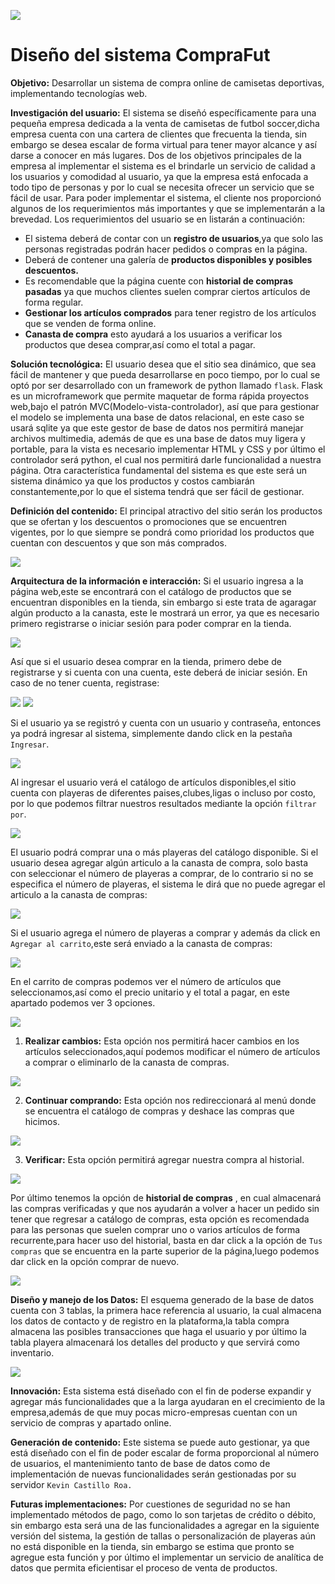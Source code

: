 ![](https://github.com/Kevincastillo98/Proyecto-Web/blob/master/ImagenesRepo/Logo2.png)

# Diseño del sistema CompraFut 

**Objetivo:** Desarrollar un sistema de compra online de camisetas deportivas, implementando
tecnologías web.

**Investigación del usuario:** El sistema se diseñó específicamente para una pequeña empresa dedicada a
la venta de camisetas de futbol soccer,dicha empresa cuenta con una cartera de clientes que frecuenta la
tienda, sin embargo se desea escalar de forma virtual para tener mayor alcance y así darse a conocer en
más lugares.
Dos de los objetivos principales de la empresa al implementar el sistema es el brindarle un servicio de
calidad a los usuarios y comodidad al usuario, ya que la empresa está enfocada a todo tipo de personas
y por lo cual se necesita ofrecer un servicio que se fácil de usar.
Para poder implementar el sistema, el cliente nos proporcionó algunos de los requerimientos más
importantes y que se implementarán a la brevedad.
Los requerimientos del usuario se en listarán a continuación:

- El sistema deberá de contar con un **registro de usuarios**,ya que solo las personas registradas podrán
hacer pedidos o compras en la página.
- Deberá de contener una galería de **productos disponibles y posibles descuentos.**
- Es recomendable que la página cuente con **historial de compras pasadas** ya que muchos clientes
suelen comprar ciertos artículos de forma regular.
- **Gestionar los artículos comprados** para tener registro de los artículos que se venden de forma
online.
- **Canasta de compra** esto ayudará a los usuarios a verificar los productos que desea comprar,así como
el total a pagar.

**Solución tecnológica:** El usuario desea que el sitio sea dinámico, que sea fácil de mantener y que
pueda desarrollarse en poco tiempo, por lo cual se optó por ser desarrollado con un framework de
python llamado `flask`.
Flask es un microframework que permite maquetar de forma rápida proyectos web,bajo el patrón
MVC(Modelo-vista-controlador), así que para gestionar el modelo se implementa una base de datos
relacional, en este caso se usará sqlite ya que este gestor de base de datos nos permitirá manejar
archivos multimedia, además de que es una base de datos muy ligera y portable, para la vista es
necesario implementar HTML y CSS y por último el controlador será python, el cual nos permitirá
darle funcionalidad a nuestra página. Otra característica fundamental del sistema es que este será un
sistema dinámico ya que los productos y costos cambiarán constantemente,por lo que el sistema tendrá
que ser fácil de gestionar.

**Definición del contenido:** El principal atractivo del sitio serán los productos que se ofertan y los
descuentos o promociones que se encuentren vigentes, por lo que siempre se pondrá como prioridad los
productos que cuentan con descuentos y que son más comprados.

![](https://github.com/Kevincastillo98/Proyecto-Web/blob/master/ImagenesRepo/Camisa.png)

**Arquitectura de la información e interacción:** Si el usuario ingresa a la página web,este se
encontrará con el catálogo de productos que se encuentran disponibles en la tienda, sin embargo si este
trata de agaragar algún producto a la canasta, este le mostrará un error, ya que es necesario primero
registrarse o iniciar sesión para poder comprar en la tienda.

![](https://github.com/Kevincastillo98/Proyecto-Web/blob/master/ImagenesRepo/ErroRegistrar.png)

Así que si el usuario desea comprar en la tienda, primero debe de registrarse y si cuenta con una cuenta,
este deberá de iniciar sesión.
En caso de no tener cuenta, registrase:

![](https://github.com/Kevincastillo98/Proyecto-Web/blob/master/ImagenesRepo/Registrar.png)
![](https://github.com/Kevincastillo98/Proyecto-Web/blob/master/ImagenesRepo/DatosRegistro.png)

Si el usuario ya se registró y cuenta con un usuario y contraseña, entonces ya podrá ingresar al sistema,
simplemente dando click en la pestaña `Ingresar`.

![](https://github.com/Kevincastillo98/Proyecto-Web/blob/master/ImagenesRepo/Ingresar.png)

Al ingresar el usuario verá el catálogo de artículos disponibles,el sitio cuenta con playeras de
diferentes paises,clubes,ligas o incluso por costo, por lo que podemos filtrar nuestros resultados
mediante la opción `filtrar por`.

![](https://github.com/Kevincastillo98/Proyecto-Web/blob/master/ImagenesRepo/Filtrar.png)

El usuario podrá comprar una o más playeras del catálogo disponible.
Si el usuario desea agregar algún articulo a la canasta de compra, solo basta con seleccionar el número
de playeras a comprar, de lo contrario si no se especifica el número de playeras, el sistema le dirá que
no puede agregar el articulo a la canasta de compras:

![](https://github.com/Kevincastillo98/Proyecto-Web/blob/master/ImagenesRepo/EligeCamisa.png)

Si el usuario agrega el número de playeras a comprar y además da click en `Agregar al carrito`,este
será enviado a la canasta de compras:

![](https://github.com/Kevincastillo98/Proyecto-Web/blob/master/ImagenesRepo/SeleccionaCamisa.png)

En el carrito de compras podemos ver el número de artículos que seleccionamos,así como el precio
unitario y el total a pagar, en este apartado podemos ver 3 opciones.

![](https://github.com/Kevincastillo98/Proyecto-Web/blob/master/ImagenesRepo/CarritoCompras.png)

1. **Realizar cambios:** Esta opción nos permitirá hacer cambios en los artículos seleccionados,aquí
podemos modificar el número de artículos a comprar o eliminarlo de la canasta de compras.

![](https://github.com/Kevincastillo98/Proyecto-Web/blob/master/ImagenesRepo/CambiosCarrito.png)

2. **Continuar comprando:** Esta opción nos redireccionará al menú donde se encuentra el catálogo de
compras y deshace las compras que hicimos.

![](https://github.com/Kevincastillo98/Proyecto-Web/blob/master/ImagenesRepo/VistaGeneral.png)

3. **Verificar:** Esta opción permitirá agregar nuestra compra al historial.

![](https://github.com/Kevincastillo98/Proyecto-Web/blob/master/ImagenesRepo/Historial.png)

Por último tenemos la opción de **historial de compras** , en cual almacenará las compras verificadas y
que nos ayudarán a volver a hacer un pedido sin tener que regresar a catálogo de compras, esta opción
es recomendada para las personas que suelen comprar uno o varios artículos de forma recurrente,para
hacer uso del historial, basta en dar click a la opción de `Tus compras` que se encuentra en la parte
superior de la página,luego podemos dar click en la opción comprar de nuevo.

![](https://github.com/Kevincastillo98/Proyecto-Web/blob/master/ImagenesRepo/Historial.png)

**Diseño y manejo de los Datos:** El esquema generado de la base de datos cuenta con 3 tablas, la
primera hace referencia al usuario, la cual almacena los datos de contacto y de registro en la
plataforma,la tabla compra almacena las posibles transacciones que haga el usuario y por último la
tabla playera almacenará los detalles del producto y que servirá como inventario.

![](https://github.com/Kevincastillo98/Proyecto-Web/blob/master/Esquemas/esquema.png)

**Innovación:** Esta sistema está diseñado con el fin de poderse expandir y agregar más funcionalidades
que a la larga ayudaran en el crecimiento de la empresa,además de que muy pocas micro-empresas
cuentan con un servicio de compras y apartado online.

**Generación de contenido:** Este sistema se puede auto gestionar, ya que está diseñado con el fin de
poder escalar de forma proporcional al número de usuarios, el mantenimiento tanto de base de datos
como de implementación de nuevas funcionalidades serán gestionadas por su servidor `Kevin Castillo
Roa.`

**Futuras implementaciones:** Por cuestiones de seguridad no se han implementado métodos de pago,
como lo son tarjetas de crédito o débito, sin embargo esta será una de las funcionalidades a agregar en
la siguiente versión del sistema, la gestión de tallas o personalización de playeras aún no está
disponible en la tienda, sin embargo se estima que pronto se agregue esta función y por último el
implementar un servicio de analítica de datos que permita eficientisar el proceso de venta de productos.

